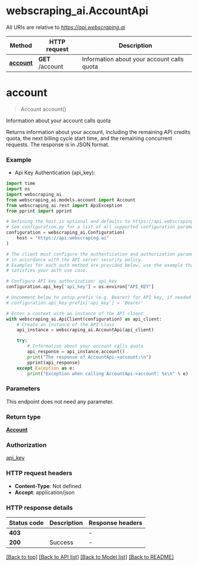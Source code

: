 # webscraping_ai.AccountApi

All URIs are relative to *https://api.webscraping.ai*

Method | HTTP request | Description
------------- | ------------- | -------------
[**account**](AccountApi.md#account) | **GET** /account | Information about your account calls quota


# **account**
> Account account()

Information about your account calls quota

Returns information about your account, including the remaining API credits quota, the next billing cycle start time, and the remaining concurrent requests. The response is in JSON format.

### Example

* Api Key Authentication (api_key):

```python
import time
import os
import webscraping_ai
from webscraping_ai.models.account import Account
from webscraping_ai.rest import ApiException
from pprint import pprint

# Defining the host is optional and defaults to https://api.webscraping.ai
# See configuration.py for a list of all supported configuration parameters.
configuration = webscraping_ai.Configuration(
    host = "https://api.webscraping.ai"
)

# The client must configure the authentication and authorization parameters
# in accordance with the API server security policy.
# Examples for each auth method are provided below, use the example that
# satisfies your auth use case.

# Configure API key authorization: api_key
configuration.api_key['api_key'] = os.environ["API_KEY"]

# Uncomment below to setup prefix (e.g. Bearer) for API key, if needed
# configuration.api_key_prefix['api_key'] = 'Bearer'

# Enter a context with an instance of the API client
with webscraping_ai.ApiClient(configuration) as api_client:
    # Create an instance of the API class
    api_instance = webscraping_ai.AccountApi(api_client)

    try:
        # Information about your account calls quota
        api_response = api_instance.account()
        print("The response of AccountApi->account:\n")
        pprint(api_response)
    except Exception as e:
        print("Exception when calling AccountApi->account: %s\n" % e)
```



### Parameters

This endpoint does not need any parameter.

### Return type

[**Account**](Account.md)

### Authorization

[api_key](../README.md#api_key)

### HTTP request headers

 - **Content-Type**: Not defined
 - **Accept**: application/json

### HTTP response details

| Status code | Description | Response headers |
|-------------|-------------|------------------|
**403** |  |  -  |
**200** | Success |  -  |

[[Back to top]](#) [[Back to API list]](../README.md#documentation-for-api-endpoints) [[Back to Model list]](../README.md#documentation-for-models) [[Back to README]](../README.md)

